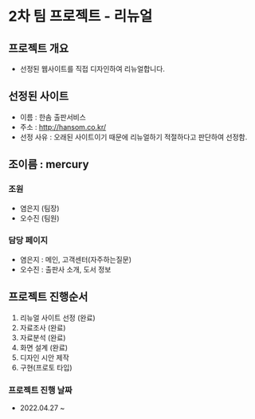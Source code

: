 # 2차 팀 프로젝트 - 리뉴얼

## 프로젝트 개요
- 선정된 웹사이트를 직접 디자인하여 리뉴얼합니다.

## 선정된 사이트
- 이름 : 한솜 출판서비스
- 주소 : http://hansom.co.kr/
- 선정 사유 : 오래된 사이트이기 때문에 리뉴얼하기 적절하다고 판단하여 선정함.

## 조이름 : mercury

### 조원
* 염은지 (팀장)
* 오수진 (팀원)

### 담당 페이지
* 염은지 : 메인, 고객센터(자주하는질문)
* 오수진 : 출판사 소개, 도서 정보

## 프로젝트 진행순서
1. 리뉴얼 사이트 선정 (완료)
2. 자료조사 (완료)
3. 자료분석 (완료)
4. 화면 설계 (완료)
5. 디자인 시안 제작
6. 구현(프로토 타입)

### 프로젝트 진행 날짜
* 2022.04.27 ~ 

